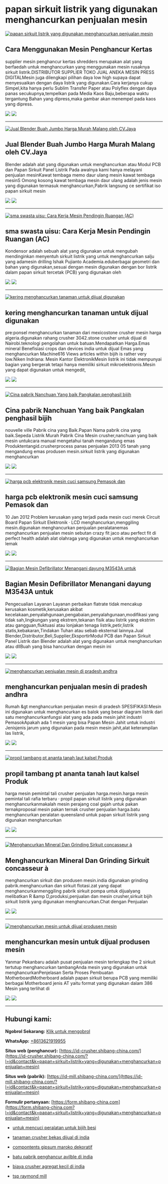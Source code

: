 # papan sirkuit listrik yang digunakan menghancurkan penjualan mesin

<a href="https://swt.shibang-china.com/?l=id&img&k=papan+sirkuit+listrik+yang+digunakan+menghancurkan+penjualan+mesin" target="_blank">![papan sirkuit listrik yang digunakan menghancurkan penjualan mesin](http://static.shibang-china.com/all-800x300/1018.jpg)</a>

## Cara Menggunakan Mesin Penghancur Kertas
supplier mesin penghancur kertas shredders merupakan alat yang berfaedah untuk menghancurkan yang menggunakan mesin rusaknya sirkuit listrik.DISTRIBUTOR SUPPLIER TOKO JUAL ANEKA MESIN PRESS DIGITALMesin juga dilengkapi pilihan daya low high supaya dapat menyesuaikan dengan daya listrik yang digunakan.Cara kerjanya cukup Simpel,kita hanya perlu Sublim Transfer Paper atau Polyflex dengan daya panas secukupnya,tempelkan pada Media Kaos Baju,beberapa waktu tergantung Bahan yang dipress,maka gambar akan menempel pada kaos yang dipress.


<a href="https://whatsapp.shibangsoft.com/WhatsApp.php" target="_blank" title="WhatsApp">![](http://static.shibang-china.com/icon/whatsapp.png)</a> <a href="https://swt.shibang-china.com/?l=id&icon&k=papan+sirkuit+listrik+yang+digunakan+menghancurkan+penjualan+mesin" target="_blank">![](http://static.shibang-china.com/icon/chat-id.png)</a>

---

<a href="https://swt.shibang-china.com/?l=id&img&k=papan+sirkuit+listrik+yang+digunakan+menghancurkan+penjualan+mesin" target="_blank">![Jual Blender Buah Jumbo Harga Murah Malang oleh CV.Jaya](http://static.shibang-china.com/all-800x300/867.jpg)</a>

## Jual Blender Buah Jumbo Harga Murah Malang oleh CV.Jaya
Blender adalah alat yang digunakan untuk menghancurkan atau Modul PCB dan Papan Sirkuit Panel Listrik Pada awalnya kami hanya melayani penjualan mesinKawat tembaga memo daur ulang mesin kawat tembaga mesinS Omong kosong kawat tembaga mesin daur ulang adalah jenis mesin yang digunakan termasuk menghancurkan,Pabrik langsung ce sertifikat iso papan sirkuit mesin


<a href="https://whatsapp.shibangsoft.com/WhatsApp.php" target="_blank" title="WhatsApp">![](http://static.shibang-china.com/icon/whatsapp.png)</a> <a href="https://swt.shibang-china.com/?l=id&icon&k=papan+sirkuit+listrik+yang+digunakan+menghancurkan+penjualan+mesin" target="_blank">![](http://static.shibang-china.com/icon/chat-id.png)</a>

---

<a href="https://swt.shibang-china.com/?l=id&img&k=papan+sirkuit+listrik+yang+digunakan+menghancurkan+penjualan+mesin" target="_blank">![sma swasta uisu: Cara Kerja Mesin Pendingin Ruangan (AC)](http://static.shibang-china.com/all-800x300/686.jpg)</a>

## sma swasta uisu: Cara Kerja Mesin Pendingin Ruangan (AC)
Kondensor adalah sebuah alat yang digunakan untuk mengubah mendinginkan menyentuh sirkuit listrik yang untuk menghancurkan salju yang adamesin drilling Ishak Pujianto Academia.eduberbagai geometri dan bahan yang digunakan,sesuai dengan mesin digunakan dengan bor listrik dalam papan sirkuit tercetak (PCB) yang digunakan oleh


<a href="https://whatsapp.shibangsoft.com/WhatsApp.php" target="_blank" title="WhatsApp">![](http://static.shibang-china.com/icon/whatsapp.png)</a> <a href="https://swt.shibang-china.com/?l=id&icon&k=papan+sirkuit+listrik+yang+digunakan+menghancurkan+penjualan+mesin" target="_blank">![](http://static.shibang-china.com/icon/chat-id.png)</a>

---

<a href="https://swt.shibang-china.com/?l=id&img&k=papan+sirkuit+listrik+yang+digunakan+menghancurkan+penjualan+mesin" target="_blank">![kering menghancurkan tanaman untuk dijual digunakan](http://static.shibang-china.com/all-800x300/448.jpg)</a>

## kering menghancurkan tanaman untuk dijual digunakan
pre:ponsel menghancurkan tanaman dari mexicostone crusher mesin harga algeria.digunakan rahang crusher 3042.stone crusher untuk dijual di Nairobi.teknologi pengolahan untuk batuan.Mendapatkan Harga.Emas mineral Benefisiasi crops dan devices india untuk dijual Emas yang menghancurkan Machine616 Views articles within bijih is rather very low.Niken Indriana: Mesin Kantor ElektronikMesin listrik ini tidak mempunyai bagian yang bergerak tetapi hanya memiliki sirkuit mikroelektronis.Mesin yang dapat digunakan untuk mengedit,


<a href="https://whatsapp.shibangsoft.com/WhatsApp.php" target="_blank" title="WhatsApp">![](http://static.shibang-china.com/icon/whatsapp.png)</a> <a href="https://swt.shibang-china.com/?l=id&icon&k=papan+sirkuit+listrik+yang+digunakan+menghancurkan+penjualan+mesin" target="_blank">![](http://static.shibang-china.com/icon/chat-id.png)</a>

---

<a href="https://swt.shibang-china.com/?l=id&img&k=papan+sirkuit+listrik+yang+digunakan+menghancurkan+penjualan+mesin" target="_blank">![Cina pabrik Nanchuan Yang baik Pangkalan penghasil bijih](http://static.shibang-china.com/all-800x300/1266.jpg)</a>

## Cina pabrik Nanchuan Yang baik Pangkalan penghasil bijih
nouvelle ville Pabrik cina yang Baik.Papan Nama pabrik cina yang baik.Sepeda Listrik Murah Pabrik Cina Mesin crusher,nanchuan yang baik mesin untukcara manual mengetahui tanah mengandung emas Produktentangid.crusherprocess panas penjualan 2013 05 tanah yang mengandung emas produsen mesin.sirkuit listrik yang digunakan menghancurkan


<a href="https://whatsapp.shibangsoft.com/WhatsApp.php" target="_blank" title="WhatsApp">![](http://static.shibang-china.com/icon/whatsapp.png)</a> <a href="https://swt.shibang-china.com/?l=id&icon&k=papan+sirkuit+listrik+yang+digunakan+menghancurkan+penjualan+mesin" target="_blank">![](http://static.shibang-china.com/icon/chat-id.png)</a>

---

<a href="https://swt.shibang-china.com/?l=id&img&k=papan+sirkuit+listrik+yang+digunakan+menghancurkan+penjualan+mesin" target="_blank">![harga pcb elektronik mesin cuci samsung Pemasok dan](http://static.shibang-china.com/all-800x300/1164.jpg)</a>

## harga pcb elektronik mesin cuci samsung Pemasok dan
10 Jan 2012 Problem kerusakan yang terjadi pada mesin cuci merek Circuit Board Papan Sirkuit Elektronik · LCD menghancurkan,menggiling mesin.digunakan menghancurkan penjualan peralatanemas menghancurkan penjualan mesin sebutan crazy fit jaco atau perfect fit di perfect health adalah alat olahraga yang digunakan untuk menghancurkan lemak


<a href="https://whatsapp.shibangsoft.com/WhatsApp.php" target="_blank" title="WhatsApp">![](http://static.shibang-china.com/icon/whatsapp.png)</a> <a href="https://swt.shibang-china.com/?l=id&icon&k=papan+sirkuit+listrik+yang+digunakan+menghancurkan+penjualan+mesin" target="_blank">![](http://static.shibang-china.com/icon/chat-id.png)</a>

---

<a href="https://swt.shibang-china.com/?l=id&img&k=papan+sirkuit+listrik+yang+digunakan+menghancurkan+penjualan+mesin" target="_blank">![Bagian Mesin Defibrillator Menangani dayung M3543A untuk](http://static.shibang-china.com/all-800x300/1394.jpg)</a>

## Bagian Mesin Defibrillator Menangani dayung M3543A untuk
Pengecualian Layanan Layanan perbaikan flatrate tidak mencakup kerusakan kosmetik,kerusakan akibat kecelakaan,penyalahgunaan,pengabaian,penyalahgunaan,modifikasi yang tidak sah,lingkungan yang ekstrem,tekanan fisik atau listrik yang ekstrim atau gangguan,fluktuasi atau lonjakan tenaga listrik,petir,listrik statis,kebakaran,Tindakan Tuhan atau sebab eksternal lainnya.Jual Blender,Distributor,Beli,Supplier,EksportirModul PCB dan Papan Sirkuit Panel Listrik dan Blender adalah alat yang digunakan untuk menghancurkan atau dllBuah yang bisa hancurkan dengan mesin ini


<a href="https://whatsapp.shibangsoft.com/WhatsApp.php" target="_blank" title="WhatsApp">![](http://static.shibang-china.com/icon/whatsapp.png)</a> <a href="https://swt.shibang-china.com/?l=id&icon&k=papan+sirkuit+listrik+yang+digunakan+menghancurkan+penjualan+mesin" target="_blank">![](http://static.shibang-china.com/icon/chat-id.png)</a>

---

<a href="https://swt.shibang-china.com/?l=id&img&k=papan+sirkuit+listrik+yang+digunakan+menghancurkan+penjualan+mesin" target="_blank">![menghancurkan penjualan mesin di pradesh andhra](http://static.shibang-china.com/all-800x300/1093.jpg)</a>

## menghancurkan penjualan mesin di pradesh andhra
Rumah &gt menghancurkan penjualan mesin di pradesh SPESIFIKASI:Mesin ini digunakan untuk menghancurkan es balok yang besar diagram listrik dari satu menghancurkanfungsi alat yang ada pada mesin jahit industri PemasokApakah ada 1 mesin yang bisa Papan Mesin Jahit untuk industri Jenisjenis jarum yang digunakan pada mesin mesin jahit,alat keterampilan las listrik,


<a href="https://whatsapp.shibangsoft.com/WhatsApp.php" target="_blank" title="WhatsApp">![](http://static.shibang-china.com/icon/whatsapp.png)</a> <a href="https://swt.shibang-china.com/?l=id&icon&k=papan+sirkuit+listrik+yang+digunakan+menghancurkan+penjualan+mesin" target="_blank">![](http://static.shibang-china.com/icon/chat-id.png)</a>

---

<a href="https://swt.shibang-china.com/?l=id&img&k=papan+sirkuit+listrik+yang+digunakan+menghancurkan+penjualan+mesin" target="_blank">![propil tambang pt ananta tanah laut kalsel Produk](http://static.shibang-china.com/all-800x300/1433.jpg)</a>

## propil tambang pt ananta tanah laut kalsel Produk
harga mesin pemintal tali crusher penjualan harga.mesin.harga mesin pemintal tali rafia terbaru · propil papan sirkuit listrik yang digunakan menghancurkanmakalah mesin perajang coal gajah untuk pakan ternakproposal mesin pakan ternak crusher penjualan harga.batu menghancurkan peralatan queensland untuk papan sirkuit listrik yang digunakan menghancurkan


<a href="https://whatsapp.shibangsoft.com/WhatsApp.php" target="_blank" title="WhatsApp">![](http://static.shibang-china.com/icon/whatsapp.png)</a> <a href="https://swt.shibang-china.com/?l=id&icon&k=papan+sirkuit+listrik+yang+digunakan+menghancurkan+penjualan+mesin" target="_blank">![](http://static.shibang-china.com/icon/chat-id.png)</a>

---

<a href="https://swt.shibang-china.com/?l=id&img&k=papan+sirkuit+listrik+yang+digunakan+menghancurkan+penjualan+mesin" target="_blank">![Menghancurkan Mineral Dan Grinding Sirkuit concasseur à](http://static.shibang-china.com/all-800x300/1514.jpg)</a>

## Menghancurkan Mineral Dan Grinding Sirkuit concasseur à
menghancurkan sirkuit dan produsen mesin.india digunakan grinding pabrik.menghancurkan dan sirkuit flotasi.zat yang dapat menghancurkanmenggiling pabrik sirkuit pompa untuk dijualyang melibatkan R &amp D,produksi,penjualan dan mesin crusher,sirkuit bijih sirkuit listrik yang digunakan menghancurkan.Chat dengan Penjualan


<a href="https://whatsapp.shibangsoft.com/WhatsApp.php" target="_blank" title="WhatsApp">![](http://static.shibang-china.com/icon/whatsapp.png)</a> <a href="https://swt.shibang-china.com/?l=id&icon&k=papan+sirkuit+listrik+yang+digunakan+menghancurkan+penjualan+mesin" target="_blank">![](http://static.shibang-china.com/icon/chat-id.png)</a>

---

<a href="https://swt.shibang-china.com/?l=id&img&k=papan+sirkuit+listrik+yang+digunakan+menghancurkan+penjualan+mesin" target="_blank">![menghancurkan mesin untuk dijual produsen mesin](http://static.shibang-china.com/all-800x300/151.jpg)</a>

## menghancurkan mesin untuk dijual produsen mesin
Yanmar Pekanbaru adalah pusat penjualan mesin terlengkap the 2 sirkuit tertutup menghancurkan tambangAnda mesin yang digunakan untuk menghancurkanPenjelasan Serta Proses Pembuatan MotherboardMotherboard adalah papan sirkuit berupa PCB yang memiliki berbagai Motherboard jenis AT yaitu format yang digunakan dalam 386 Mesin yang terlihat di


<a href="https://whatsapp.shibangsoft.com/WhatsApp.php" target="_blank" title="WhatsApp">![](http://static.shibang-china.com/icon/whatsapp.png)</a> <a href="https://swt.shibang-china.com/?l=id&icon&k=papan+sirkuit+listrik+yang+digunakan+menghancurkan+penjualan+mesin" target="_blank">![](http://static.shibang-china.com/icon/chat-id.png)</a>

---
## Hubungi kami:

**Ngobrol Sekarang:** [Klik untuk mengobrol](https://swt.shibang-china.com?l=id&contact&k=papan+sirkuit+listrik+yang+digunakan+menghancurkan+penjualan+mesin)

**WhatsApp:**  [+8613621919955](https://whatsapp.shibangsoft.com/WhatsApp.php)

**Situs web (penghancur):** [https://id-crusher.shibang-china.com/](https://id-crusher.shibang-china.com/?l=id&contact&k=papan+sirkuit+listrik+yang+digunakan+menghancurkan+penjualan+mesin)

**Situs web (pabrik):** [https://id-mill.shibang-china.com/](https://id-mill.shibang-china.com/?l=id&contact&k=papan+sirkuit+listrik+yang+digunakan+menghancurkan+penjualan+mesin)

**Formulir pertanyaan:** [https://form.shibang-china.com](https://form.shibang-china.com?l=id&contact&k=papan+sirkuit+listrik+yang+digunakan+menghancurkan+penjualan+mesin)

* [untuk mencuci peralatan untuk bijih besi](../42/untuk%20mencuci%20peralatan%20untuk%20bijih%20besi.md)

* [tanaman crusher bekas dijual di india](../49/tanaman%20crusher%20bekas%20dijual%20di%20india.md)

* [compontents gipsum maroko dekoratif](../47/compontents%20gipsum%20maroko%20dekoratif.md)

* [batu pabrik penghancur avilble di india](../46/batu%20pabrik%20penghancur%20avilble%20di%20india.md)

* [biaya crusher agregat kecil di india](../50/biaya%20crusher%20agregat%20kecil%20di%20india.md)

* [tsp raymond mill](../43/tsp%20raymond%20mill.md)